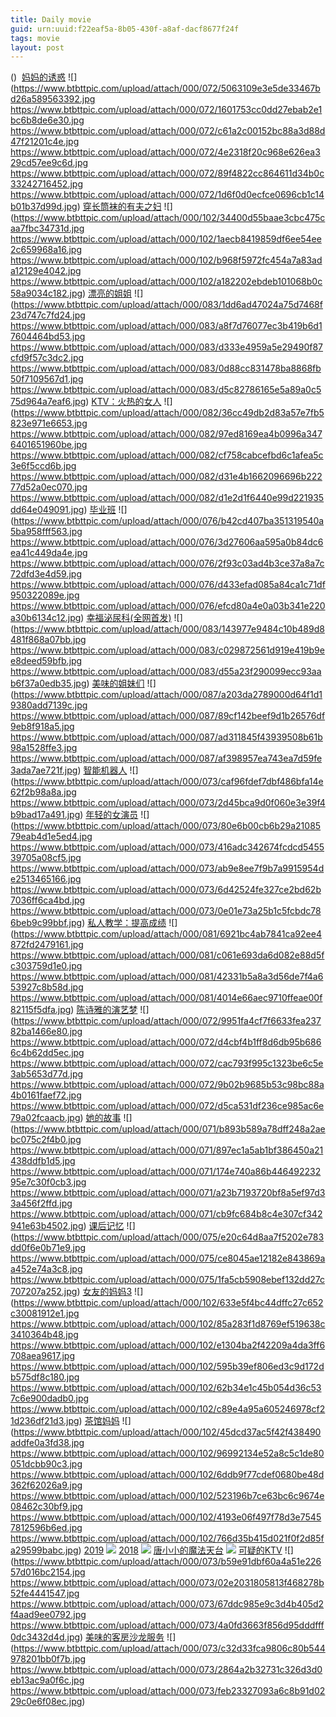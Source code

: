 ```yaml
---
title: Daily movie
guid: urn:uuid:f22eaf5a-8b05-430f-a8af-dacf8677f24f
tags: movie
layout: post
---
```


()
![]()
[妈妈的诱惑](magnet:?xt=urn:btih:4FA2BE8A7DE648D73914A04A43BB2151EB15D7C67)
![](https://www.btbttpic.com/upload/attach/000/072/5063109e3e5de33467bd26a589563392.jpg
https://www.btbttpic.com/upload/attach/000/072/1601753cc0dd27ebab2e1bc6b8de6e30.jpg
https://www.btbttpic.com/upload/attach/000/072/c61a2c00152bc88a3d88d47f21201c4e.jpg
https://www.btbttpic.com/upload/attach/000/072/4e2318f20c968e626ea329cd57ee9c6d.jpg
https://www.btbttpic.com/upload/attach/000/072/89f4822cc864611d34b0c33242716452.jpg
https://www.btbttpic.com/upload/attach/000/072/1d6f0d0ecfce0696cb1c14b01b37d99d.jpg)
[穿长筒袜的有夫之妇](magnet:?xt=urn:btih:4FA2BE8A7E648D3914A04A43BB2151EB15D7C67)
![](https://www.btbttpic.com/upload/attach/000/102/34400d55baae3cbc475caa7fbc34731d.jpg
https://www.btbttpic.com/upload/attach/000/102/1aecb8419859df6ee54ee2c659968a16.jpg
https://www.btbttpic.com/upload/attach/000/102/b968f5972fc454a7a83ada12129e4042.jpg
https://www.btbttpic.com/upload/attach/000/102/a182202ebdeb101068b0c58a9034c182.jpg)
[漂亮的姐姐](magnet:?xt=urn:btih:4FA2BE8A7DE6648D3914A04A43BB2151EB15D7C67)
![](https://www.btbttpic.com/upload/attach/000/083/1dd6ad47024a75d7468f23d747c7fd24.jpg
https://www.btbttpic.com/upload/attach/000/083/a8f7d76077ec3b419b6d17604464bd53.jpg
https://www.btbttpic.com/upload/attach/000/083/d333e4959a5e29490f87cfd9f57c3dc2.jpg
https://www.btbttpic.com/upload/attach/000/083/0d88cc831478ba8868fb50f7109567d1.jpg
https://www.btbttpic.com/upload/attach/000/083/d5c82786165e5a89a0c575d964a7eaf6.jpg)
[KTV：火热的女人](magnet:?xt=urn:btih:4FA2BE8A7D5E648D3914A04A43BB2151EB15D7C67)
![](https://www.btbttpic.com/upload/attach/000/082/36cc49db2d83a57e7fb5823e971e6653.jpg
https://www.btbttpic.com/upload/attach/000/082/97ed8169ea4b0996a3476401651960be.jpg
https://www.btbttpic.com/upload/attach/000/082/cf758cabcefbd6c1afea5c3e6f5ccd6b.jpg
https://www.btbttpic.com/upload/attach/000/082/d31e4b1662096696b22277d52a0ec070.jpg
https://www.btbttpic.com/upload/attach/000/082/d1e2d1f6440e99d221935dd64e049091.jpg)
[毕业班](magnet:?xt=urn:btih:4FA2BE8A7DE68D3914A04A43BB2151EB15D7C67)
![](https://www.btbttpic.com/upload/attach/000/076/b42cd407ba351319540a5ba958fff563.jpg
https://www.btbttpic.com/upload/attach/000/076/3d27606aa595a0b84dc6ea41c449da4e.jpg
https://www.btbttpic.com/upload/attach/000/076/2f93c03ad4b3ce37a8a7c72dfd3e4d59.jpg
https://www.btbttpic.com/upload/attach/000/076/d433efad085a84ca1c71df950322089e.jpg
https://www.btbttpic.com/upload/attach/000/076/efcd80a4e0a03b341e220a30b6134c12.jpg)
[幸福泌尿科(全网首发)](magnet:?xt=urn:btih:4FA2BE58A7DE648D3914A04A43BB2151EB15D7C67)
![](https://www.btbttpic.com/upload/attach/000/083/143977e9484c10b489d8481f868a07bb.jpg
https://www.btbttpic.com/upload/attach/000/083/c029872561d919e419b9ee8deed59bfb.jpg
https://www.btbttpic.com/upload/attach/000/083/d55a23f290099ecc93aab6f37a0edb35.jpg)
[美味的姐妹们](magnet:?xt=urn:btih:4FA2BE8A7DE6348D3914A04A43BB2151EB15D7C67)
![](https://www.btbttpic.com/upload/attach/000/087/a203da2789000d64f1d19380add7139c.jpg
https://www.btbttpic.com/upload/attach/000/087/89cf142beef9d1b26576df9eb8f918a5.jpg
https://www.btbttpic.com/upload/attach/000/087/ad311845f43939508b61b98a1528ffe3.jpg
https://www.btbttpic.com/upload/attach/000/087/af398957ea743ea7d59fe3ada7ae721f.jpg)
[智能机器人](magnet:?xt=urn:btih:4FA2BE8A7DE648D3914A04A43BB2151EB15D7C674)
![](https://www.btbttpic.com/upload/attach/000/073/caf96fdef7dbf486bfa14e62f2b98a8a.jpg
https://www.btbttpic.com/upload/attach/000/073/2d45bca9d0f060e3e39f4b9bad17a491.jpg)
[年轻的女演员](magnet:?xt=urn:btih:4FA2BE8A7DE6248D3914A04A43BB2151EB15D7C67)
![](https://www.btbttpic.com/upload/attach/000/073/80e6b00cb6b29a2108579eab4d1e5ed4.jpg
https://www.btbttpic.com/upload/attach/000/073/416adc342674fcdcd545539705a08cf5.jpg
https://www.btbttpic.com/upload/attach/000/073/ab9e8ee7f9b7a9915954de2513465166.jpg
https://www.btbttpic.com/upload/attach/000/073/6d42524fe327ce2bd62b7036ff6ca4bd.jpg
https://www.btbttpic.com/upload/attach/000/073/0e01e73a25b1c5fcbdc786beb9c99bbf.jpg)
[私人教学：提高成绩](magnet:?xt=urn:btih:42FA2BE8A7DE648D3914A04A43BB2151EB15D7C67)
![](https://www.btbttpic.com/upload/attach/000/081/6921bc4ab7841ca92ee4872fd2479161.jpg
https://www.btbttpic.com/upload/attach/000/081/c061e693da6d082e88d5fc303759d1e0.jpg
https://www.btbttpic.com/upload/attach/000/081/42331b5a8a3d56de7f4a653927c8b58d.jpg
https://www.btbttpic.com/upload/attach/000/081/4014e66aec9710ffeae00f82115f5dfa.jpg)
[陈诗雅的演艺梦](magnet:?xt=urn:btih:4FA2BE8A72DE648D3914A04A43BB2151EB15D7C67)
![](https://www.btbttpic.com/upload/attach/000/072/9951fa4cf7f6633fea23782ba1466e80.jpg
https://www.btbttpic.com/upload/attach/000/072/d4cbf4b1ff8d6db95b6866c4b62dd5ec.jpg
https://www.btbttpic.com/upload/attach/000/072/cac793f995c1323be6c5e3ab5653d77d.jpg
https://www.btbttpic.com/upload/attach/000/072/9b02b9685b53c98bc88a4b0161faef72.jpg
https://www.btbttpic.com/upload/attach/000/072/d5ca531df236ce985ac6e79a02fcaacb.jpg)
[她的故事](magnet:?xt=urn:btih:4FA2BE8A7DE648D3914A04A43BB2151EB15D7C67)
![](https://www.btbttpic.com/upload/attach/000/071/b893b589a78dff248a2aebc075c2f4b0.jpg
https://www.btbttpic.com/upload/attach/000/071/897ec1a5ab1bf386450a21438ddfb1d5.jpg
https://www.btbttpic.com/upload/attach/000/071/174e740a86b44649223295e7c30f0cb3.jpg
https://www.btbttpic.com/upload/attach/000/071/a23b7193720bf8a5ef97d33a456f2ffd.jpg
https://www.btbttpic.com/upload/attach/000/071/cb9fc684b8c4e307cf342941e63b4502.jpg)
[课后记忆](magnet:?xt=urn:btih:UKZFAA2VCRJBYAKGUEG7ZB2SEMPJY27UW)
![](https://www.btbttpic.com/upload/attach/000/075/e20c64d8aa7f5202e783dd0f6e0b71e9.jpg
https://www.btbttpic.com/upload/attach/000/075/ce8045ae12182e843869aa452e74a3c8.jpg
https://www.btbttpic.com/upload/attach/000/075/1fa5cb5908ebef132dd27c707207a252.jpg)
[女友的妈妈3](magnet:?xt=urn:btih:76348816B8AC401A5D814D0A7C4DDDA615A3E8F5)
![](https://www.btbttpic.com/upload/attach/000/102/633e5f4bc44dffc27c652c30081912e1.jpg
https://www.btbttpic.com/upload/attach/000/102/85a283f1d8769ef519638c3410364b48.jpg
https://www.btbttpic.com/upload/attach/000/102/e1304ba2f42209a4da3ff6708aea9617.jpg
https://www.btbttpic.com/upload/attach/000/102/595b39ef806ed3c9d172db575df8c180.jpg
https://www.btbttpic.com/upload/attach/000/102/62b34e1c45b054d36c537c6e900dadb0.jpg
https://www.btbttpic.com/upload/attach/000/102/c89e4a95a605246978cf21d236df21d3.jpg)
[茶馆妈妈](magnet:?xt=urn:btih:48EBFFEED6A4F9E768DB8E35B24126A819BD8534)
![](https://www.btbttpic.com/upload/attach/000/102/45dcd37ac5f42f438490addfe0a3fd38.jpg
https://www.btbttpic.com/upload/attach/000/102/96992134e52a8c5c1de80051dcbb90c3.jpg
https://www.btbttpic.com/upload/attach/000/102/6ddb9f77cdef0680be48d362f62026a9.jpg
https://www.btbttpic.com/upload/attach/000/102/523196b7ce63bc6c9674e08462c30bf9.jpg
https://www.btbttpic.com/upload/attach/000/102/4193e06f497f78d3e75457812596b6ed.jpg
https://www.btbttpic.com/upload/attach/000/102/766d35b415d021f0f2d85fa29599babc.jpg)
[2019](magnet:?xt=urn:btih:IL7BX5BN3TJVOYQIMI3S63MXZPAPDLLA)
![](https://s1.gztown.net/2019/03/28/.Never.Grow.Old.2019.WEB-1080p.X264.AAC.CHS.ENG-99Mp4_preview72f624eff98f7afb.jpg)
[2018](magnet:?xt=urn:btih:00C8B7236E81CB5CDD65A30D2C4757A4D1E55E7E)
![](https://s1.gztown.net/2019/03/28/.The.Russian.Bride.2019.WEB-1080p.X264.AAC.CHS.ENG-99Mp4_previewd1dec968e32bb9f5.jpg)
[唐小小的魔法天台](ed2k://|file|唐小小的魔法天台.1080p.HD国语中字[最新电影www.66e.cc](ED2000.COM).mp4|1585165524|894881C5B00E31FE7CC967BE7BF9F78F|h=FZ5XEJWDO57XB3F34R2OSZ2MNFWITW7R|/唐小小的魔法天台.1080p.HD国语中字.mp4)
![](https://tu.66vod.net/2019/0700.jpg)
[可疑的KTV](magnet:?xt=urn:btih:A2B25002A28A43808D421BF90EA4463D38D7E96)
![](https://www.btbttpic.com/upload/attach/000/073/b59e91dbf60a4a51e22657d016bc2154.jpg
https://www.btbttpic.com/upload/attach/000/073/02e2031805813f468278b52fe4441547.jpg
https://www.btbttpic.com/upload/attach/000/073/67ddc985e9c3d4b405d2f4aad9ee0792.jpg
https://www.btbttpic.com/upload/attach/000/073/4a0fd3663f856d95dddfff0dc3432d4d.jpg)
[美味的客房沙龙服务](magnet:?xt=urn:btih:A2B2500A28A438028D421BF90EA4463D38D7E96)
![](https://www.btbttpic.com/upload/attach/000/073/c32d33fca9806c80b544978201bb0f7b.jpg
https://www.btbttpic.com/upload/attach/000/073/2864a2b32731c326d3d0eb13ac9a0f6c.jpg
https://www.btbttpic.com/upload/attach/000/073/feb23327093a6c8b91d0229c0e6f08ec.jpg)
